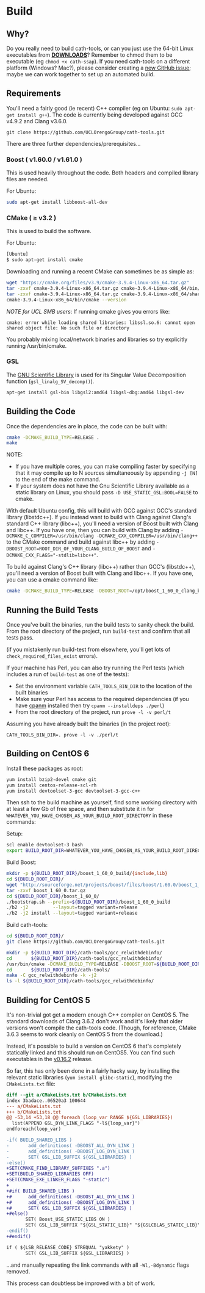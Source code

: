 # Build

## Why?

Do you really need to build cath-tools, or can you just use the 64-bit Linux executables from [**DOWNLOADS**](https://github.com/UCLOrengoGroup/cath-tools/releases/latest "The latest CATH Tools release")? Remember to chmod them to be executable (eg `chmod +x cath-ssap`). If you need cath-tools on a different platform (Windows? Mac?), please consider creating a [new GitHub issue](https://github.com/UCLOrengoGroup/cath-tools/issues/new "Open a new GitHub issue for cath-tools"); maybe we can work together to set up an automated build.

## Requirements

You'll need a fairly good (ie recent) C++ compiler (eg on Ubuntu: `sudo apt-get install g++`). The code is currently being developed against GCC v4.9.2 and Clang v3.6.0.

~~~no-highlight
git clone https://github.com/UCLOrengoGroup/cath-tools.git
~~~

There are three further dependencies/prerequisites...

### Boost ( v1.60.0 / v1.61.0 )

This is used heavily throughout the code. Both headers and compiled library files are needed.

For Ubuntu:

~~~sh
sudo apt-get install libboost-all-dev
~~~

### CMake ( &ge; v3.2 )

This is used to build the software.

For Ubuntu:

~~~sh
[Ubuntu]
$ sudo apt-get install cmake
~~~

Downloading and running a recent CMake can sometimes be as simple as:

~~~sh
wget "https://cmake.org/files/v3.9/cmake-3.9.4-Linux-x86_64.tar.gz"
tar -zxvf cmake-3.9.4-Linux-x86_64.tar.gz cmake-3.9.4-Linux-x86_64/bin/cmake
tar -zxvf cmake-3.9.4-Linux-x86_64.tar.gz cmake-3.9.4-Linux-x86_64/share/cmake-3.9/Modules
cmake-3.9.4-Linux-x86_64/bin/cmake --version
~~~

*NOTE for UCL SMB users*: If running cmake gives you errors like:

~~~no-highlight
cmake: error while loading shared libraries: libssl.so.6: cannot open shared object file: No such file or directory
~~~

You probably mixing local/network binaries and libraries so try explicitly running /usr/bin/cmake.

### GSL

The [GNU Scientific Library](https://www.gnu.org/software/gsl/) is used for its Singular Value Decomposition function (`gsl_linalg_SV_decomp()`).

~~~sh
apt-get install gsl-bin libgsl2:amd64 libgsl-dbg:amd64 libgsl-dev
~~~

## Building the Code

Once the dependencies are in place, the code can be built with:

~~~sh
cmake -DCMAKE_BUILD_TYPE=RELEASE .
make
~~~

NOTE:

* If you have multiple cores, you can make compiling faster by specifying that it may compile up to N sources simultaneously by appending `-j [N]` to the end of the make command.
* If your system does not have the Gnu Scientific Library available as a static library on Linux, you should pass `-D USE_STATIC_GSL:BOOL=FALSE` to cmake.

With default Ubuntu config, this will build with GCC against GCC's standard library (libstdc++). If you instead want to build with Clang against Clang's standard C++ library (libc++), you'll need a version of Boost built with Clang and libc++. If you have one, then you can build with Clang by adding `-DCMAKE_C_COMPILER=/usr/bin/clang -DCMAKE_CXX_COMPILER=/usr/bin/clang++` to the CMake command and build against libc++ by adding `-DBOOST_ROOT=ROOT_DIR_OF_YOUR_CLANG_BUILD_OF_BOOST` and `-DCMAKE_CXX_FLAGS="-stdlib=libc++"`.

To build against Clang's C++ library (libc++) rather than GCC's (libstdc++), you'll need a version of Boost built with Clang and libc++. If you have one, you can use a cmake command like:

~~~sh
cmake -DCMAKE_BUILD_TYPE=RELEASE -DBOOST_ROOT=/opt/boost_1_60_0_clang_build -DCMAKE_C_COMPILER=/usr/bin/clang -DCMAKE_CXX_COMPILER=/usr/bin/clang++ -DCMAKE_CXX_FLAGS="-stdlib=libc++" ..
~~~

## Running the Build Tests

Once you've built the binaries, run the build tests to sanity check the build. From the root directory of the project, run `build-test` and confirm that all tests pass.

(if you mistakenly run build-test from elsewhere, you'll get lots of `check_required_files_exist` errors).

If your machine has Perl, you can also try running the Perl tests (which includes a run of `build-test` as one of the tests):

* Set the environment variable `CATH_TOOLS_BIN_DIR` to the location of the built binaries
* Make sure your Perl has access to the required dependencies (if you have [cpanm](https://metacpan.org/pod/distribution/Menlo/script/cpanm-menlo) installed then try `cpanm --installdeps ./perl`)
* From the root directory of the project, run `prove -l -v perl/t`

Assuming you have already built the binaries (in the project root):

~~~no-highlight
CATH_TOOLS_BIN_DIR=. prove -l -v ./perl/t
~~~

## Building on CentOS 6

Install these packages as root:

~~~sh
yum install bzip2-devel cmake git
yum install centos-release-scl-rh
yum install devtoolset-3-gcc devtoolset-3-gcc-c++
~~~

Then ssh to the build machine as yourself, find some working directory with at least a few Gb of free space, and then substitute it in for `WHATEVER_YOU_HAVE_CHOSEN_AS_YOUR_BUILD_ROOT_DIRECTORY` in these commands:

Setup:

~~~sh
scl enable devtoolset-3 bash
export BUILD_ROOT_DIR=WHATEVER_YOU_HAVE_CHOSEN_AS_YOUR_BUILD_ROOT_DIRECTORY
~~~

Build Boost:

~~~sh
mkdir -p ${BUILD_ROOT_DIR}/boost_1_60_0_build/{include,lib}
cd ${BUILD_ROOT_DIR}/
wget "http://sourceforge.net/projects/boost/files/boost/1.60.0/boost_1_60_0.tar.gz"
tar -zxvf boost_1_60_0.tar.gz
cd ${BUILD_ROOT_DIR}/boost_1_60_0/
./bootstrap.sh --prefix=${BUILD_ROOT_DIR}/boost_1_60_0_build
./b2 -j2         --layout=tagged variant=release
./b2 -j2 install --layout=tagged variant=release
~~~

Build cath-tools:

~~~sh
cd ${BUILD_ROOT_DIR}/
git clone https://github.com/UCLOrengoGroup/cath-tools.git

mkdir -p ${BUILD_ROOT_DIR}/cath-tools/gcc_relwithdebinfo/
cd       ${BUILD_ROOT_DIR}/cath-tools/gcc_relwithdebinfo/
/usr/bin/cmake -DCMAKE_BUILD_TYPE=RELEASE -DBOOST_ROOT=${BUILD_ROOT_DIR}/boost_1_60_0_build ..
cd       ${BUILD_ROOT_DIR}/cath-tools/
make -C gcc_relwithdebinfo -k -j2
ls -l ${BUILD_ROOT_DIR}/cath-tools/gcc_relwithdebinfo/
~~~

## Building for CentOS 5

It's non-trivial got get a modern enough C++ compiler on CentOS 5. The standard downloads of Clang 3.6.2 don't work and it's likely that older versions won't compile the cath-tools code. (Though, for reference, CMake 3.6.3 seems to work cleanly on CentOS 5 from the download.)

Instead, it's possible to build a version on CentOS 6 that's completely statically linked and this should run on CentOS5. You can find such executables in the [v0.16.2](https://github.com/UCLOrengoGroup/cath-tools/releases/tag/v0.16.2) release.

So far, this has only been done in a fairly hacky way, by installing the relevant static libraries (`yum install glibc-static`), modifying the `CMakeLists.txt` file:

~~~diff
diff --git a/CMakeLists.txt b/CMakeLists.txt
index 3badace..06520a3 100644
--- a/CMakeLists.txt
+++ b/CMakeLists.txt
@@ -53,14 +53,18 @@ foreach (loop_var RANGE ${GSL_LIBRARIES})
  list(APPEND GSL_DYN_LINK_FLAGS "-l${loop_var}")
endforeach(loop_var)

-if( BUILD_SHARED_LIBS )
-       add_definitions( -DBOOST_ALL_DYN_LINK )
-       add_definitions( -DBOOST_LOG_DYN_LINK )
-       SET( GSL_LIB_SUFFIX ${GSL_LIBRARIES} )
-else()
+SET(CMAKE_FIND_LIBRARY_SUFFIXES ".a")
+SET(BUILD_SHARED_LIBRARIES OFF)
+SET(CMAKE_EXE_LINKER_FLAGS "-static")
+
+#if( BUILD_SHARED_LIBS )
+#      add_definitions( -DBOOST_ALL_DYN_LINK )
+#      add_definitions( -DBOOST_LOG_DYN_LINK )
+#      SET( GSL_LIB_SUFFIX ${GSL_LIBRARIES} )
+#else()
       SET( Boost_USE_STATIC_LIBS ON )
       SET( GSL_LIB_SUFFIX "${GSL_STATIC_LIB}" "${GSLCBLAS_STATIC_LIB}" )
-endif()
+#endif()

if ( ${LSB_RELEASE_CODE} STREQUAL "yakkety" )
       SET( GSL_LIB_SUFFIX ${GSL_LIBRARIES} )
~~~

&hellip;and manually repeating the link commands with all `-Wl,-Bdynamic` flags removed.

This process can doubtless be improved with a bit of work.
